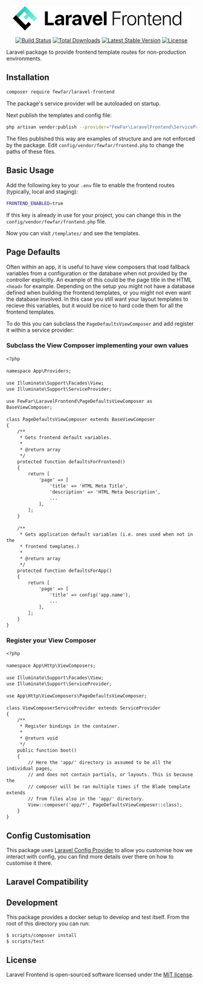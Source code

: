 <p align="center"><img src="logo.svg" width="474px" alt="Laravel Frontend" /></p>

<p align="center">
<a href="https://travis-ci.org/few-far/laravel-frontend"><img src="https://travis-ci.org/few-far/laravel-frontend.svg" alt="Build Status"></a>
<a href="https://packagist.org/packages/few-far/laravel-frontend"><img src="https://poser.pugx.org/few-far/laravel-frontend/d/total.svg" alt="Total Downloads"></a>
<a href="https://packagist.org/packages/few-far/laravel-frontend"><img src="https://poser.pugx.org/few-far/laravel-frontend/v/stable.svg" alt="Latest Stable Version"></a>
<a href="https://packagist.org/packages/few-far/laravel-frontend"><img src="https://poser.pugx.org/few-far/laravel-frontend/license.svg" alt="License"></a>
</p>

Laravel package to provide frontend template routes for non-production environments.

## Installation

```sh
composer require fewfar/laravel-frontend
```

The package's service provider will be autoloaded on startup.

Next publish the templates and config file:

```sh
php artisan vendor:publish --provider="FewFar\LaravelFrontend\ServiceProvider"
```

The files published this way are examples of structure and are not enforced by the package. Edit `config/vendor/fewfar/frontend.php` to change the paths of these files.

## Basic Usage

Add the following key to your `.env` file to enable the frontend routes (typically, local and staging):

```sh
FRONTEND_ENABLED=true
```

If this key is already in use for your project, you can change this in the `config/vendor/fewfar/frontend.php` file.

Now you can visit `/templates/` and see the templates.

## Page Defaults

Often within an app, it is useful to have view composers that load fallback variables from a configuration or the database when not provided by the controller explicitly. An example of this could be the page title in the HTML `<head>` for example. Depending on the setup you might not have a database defined when building the frontend templates, or you might not even want the database involved. In this case you still want your layout templates to recieve this variables, but it would be nice to hard code them for all the frontend templates.

To do this you can subclass the `PageDefaultsViewComposer` and add register it within a service provider:

### Subclass the View Composer implementing your own values

```
<?php

namespace App\Providers;

use Illuminate\Support\Facades\View;
use Illuminate\Support\ServiceProvider;

use FewFar\LaravelFrontend\PageDefaultsViewComposer as BaseViewComposer;

class PageDefaultsViewComposer extends BaseViewComposer
{
    /**
     * Gets frontend default variables.
     *
     * @return array
     */
    protected function defaultsForFrontend()
    {
        return [
            'page' => [
                'title' => 'HTML Meta Title',
                'description' => 'HTML Meta Description',
                ...
            ],
        ];
    }

    /**
     * Gets application default variables (i.e. ones used when not in the
     * frontend templates.)
     *
     * @return array
     */
    protected function defaultsForApp()
    {
        return [
            'page' => [
                'title' => config('app.name'),
                ...
            ],
        ];
    }
}
```

### Register your View Composer

```
<?php

namespace App\Http\ViewComposers;

use Illuminate\Support\Facades\View;
use Illuminate\Support\ServiceProvider;

use App\Http\ViewComposers\PageDefaultsViewComposer;

class ViewComposerServiceProvider extends ServiceProvider
{
    /**
     * Register bindings in the container.
     *
     * @return void
     */
    public function boot()
    {
        // Here the 'app/' directory is assumed to be all the individual pages,
        // and does not contain partials, or layouts. This is because the
        // composer will be ran multiple times if the Blade template extends
        // from files also in the 'app/' directory.
        View::composer('app/*', PageDefaultsViewComposer::class);
    }
}
```

## Config Customisation

This package uses [Laravel Config Provider](https://github.com/engageinteractive/laravel-config-provider) to allow you customise how we interact with config, you can find more details over there on how to customise it there.
## Laravel Compatibility

## Development

This package provides a docker setup to develop and test itself. From the root of this directory you can run:

```
$ scripts/composer install
$ scripts/test
```


## License

Laravel Frontend is open-sourced software licensed under the [MIT license](http://opensource.org/licenses/MIT).
